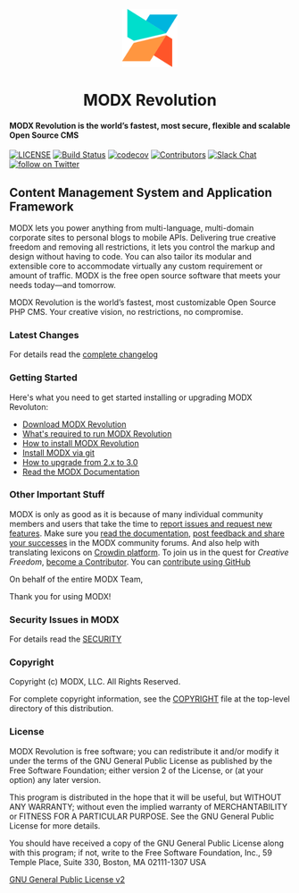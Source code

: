 <p align="center">
  <a href="https://modx.com/">
    <img alt="MODX Revolution" src="https://raw.githubusercontent.com/modxcms/revolution/2.x/manager/templates/default/images/modx-icon-color.svg" width="100" />
  </a>
</p>
<h1 align="center">
  MODX Revolution
</h1>

#### MODX Revolution is the world’s fastest, most secure, flexible and scalable Open Source CMS

[![LICENSE](https://img.shields.io/badge/License-GPL%20v2-blue.svg)](./LICENSE) [![Build Status](https://github.com/modxcms/revolution/workflows/CI/badge.svg?branch=3.x)](https://github.com/modxcms/revolution/actions?query=branch%3A3.x) [![codecov](https://codecov.io/github/modxcms/revolution/branch/3.x/graph/badge.svg?token=sJMrBYbkA6)](https://app.codecov.io/github/modxcms/revolution) [![Contributors](https://img.shields.io/github/contributors/modxcms/revolution.svg)](https://github.com/modxcms/revolution/graphs/contributors) [![Slack Chat](https://img.shields.io/badge/chat_in_slack-online-green.svg?longCache=true&style=flat&logo=slack)](https://modx.org) [![follow on Twitter](https://img.shields.io/twitter/follow/modx.svg?style=social&logo=twitter)](https://twitter.com/intent/follow?screen_name=modx)

## Content Management System and Application Framework

MODX lets you power anything from multi-language, multi-domain corporate sites to personal blogs to mobile APIs. Delivering true creative freedom and removing all restrictions, it lets you control the markup and design without having to code. You can also tailor its modular and extensible core to accommodate virtually any custom requirement or amount of traffic. MODX is the free open source software that meets your needs today—and tomorrow.

MODX Revolution is the world’s fastest, most customizable Open Source PHP CMS. Your creative vision, no restrictions, no compromise.

### Latest Changes

For details read the [complete changelog](./core/docs/changelog.txt 'complete changelog')

### Getting Started

Here's what you need to get started installing or upgrading MODX Revoluton:

+ [Download MODX Revolution](https://modx.com/download)
+ [What's required to run MODX Revolution](https://docs.modx.com/3.x/en/getting-started/server-requirements)
+ [How to install MODX Revolution](https://docs.modx.com/3.x/en/getting-started/installation)
+ [Install MODX via git](https://docs.modx.com/3.x/en/getting-started/installation/git)
+ [How to upgrade from 2.x to 3.0](https://docs.modx.com/3.x/en/getting-started/upgrading-to-3.0)
+ [Read the MODX Documentation](https://docs.modx.com/3.x/en/index)

### Other Important Stuff

MODX is only as good as it is because of many individual community members and users that take the time to [report issues and request new features](https://github.com/modxcms/revolution/issues 'MODX Github Issues'). Make sure you [read the documentation](https://docs.modx.com/3.x/en/index), [post feedback and share your successes](https://community.modx.com/ 'MODX Community') in the MODX community forums. And also help with translating lexicons on [Crowdin platform](https://crowdin.com/project/modx-revolution). To join us in the quest for _Creative Freedom_, [become a Contributor](https://docs.modx.com/3.x/en/contribute/code). You can [contribute using GitHub](https://docs.modx.com/3.x/en/contribute/code 'Contribute to MODX via GitHub')

On behalf of the entire MODX Team,

Thank you for using MODX!

### Security Issues in MODX

For details read the [SECURITY](./SECURITY.md 'SECURITY')

### Copyright

Copyright (c) MODX, LLC. All Rights Reserved.

For complete copyright information, see the [COPYRIGHT](./COPYRIGHT 'Copyright') file at the top-level directory of this distribution.

### License

MODX Revolution is free software; you can redistribute it and/or modify it under the terms of the GNU General Public License as published by the Free Software Foundation; either version 2 of the License, or (at your option) any later version.

This program is distributed in the hope that it will be useful, but WITHOUT ANY WARRANTY; without even the implied warranty of MERCHANTABILITY or FITNESS FOR A PARTICULAR PURPOSE. See the GNU General Public License for more details.

You should have received a copy of the GNU General Public License along with this program; if not, write to the Free Software Foundation, Inc., 59 Temple Place, Suite 330, Boston, MA 02111-1307 USA

[GNU General Public License v2](./LICENSE 'GNU General Public License v2')
